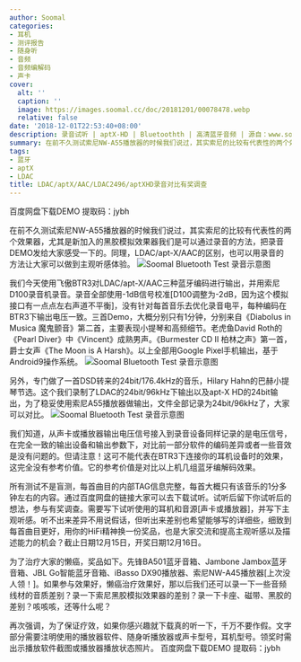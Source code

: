 ```yaml
---
author: Soomal
categories:
- 耳机
- 测评报告
- 随身听
- 音频
- 音频编解码
- 声卡
cover:
  alt: ''
  caption: ''
  image: https://images.soomal.cc/doc/20181201/00078478.webp
  relative: false
date: '2018-12-01T22:53:40+08:00'
description: 录音试听 | aptX-HD | Bluetoothth | 高清蓝牙音频 | 源自：www.soomal.com | 版权：原创 |  平均/总评分：09.94/179
summary: 在前不久测试索尼NW-A55播放器的时候我们说过，其实索尼的比较有代表性的两个效果器是可以通过录音的方法，把录音DEMO发给大家感受一下的。同理，LDAC/apt-X/AAC的区别也可以通过录音大家自己亲耳听到，还有奖拿哦？
tags:
- 蓝牙
- aptX
- LDAC
title: LDAC/aptX/AAC/LDAC2496/aptXHD录音对比有奖调查
---
```


百度网盘下载DEMO 提取码：jybh



在前不久测试索尼NW-A55播放器的时候我们说过，其实索尼的比较有代表性的两个效果器，尤其是新加入的黑胶模拟效果器我们是可以通过录音的方法，把录音DEMO发给大家感受一下的。同理，LDAC/apt-X/AAC的区别，也可以用录音的方法让大家可以做到主观听感体验。
![Soomal Bluetooth Test 录音示意图](https://images.soomal.cc/doc/20181201/00078475.webp)




我们今天使用飞傲BTR3对LDAC/apt-X/AAC三种蓝牙编码进行输出，并用索尼D100录音机录音。录音全部使用-1dB信号校准[D100调整为-2dB，因为这个模拟接口有一点点左右声道不平衡]，没有针对每首音乐去优化录音电平，每种编码在BTR3下输出电压一致。三首Demo，大概分别只有1分钟，分别来自《Diabolus in Musica 魔鬼颤音》第二首，主要表现小提琴和高频细节。老虎鱼David Roth的《Pearl Diver》中《Vincent》成熟男声。《Burmester CD II 柏林之声》第一首，爵士女声《The Moon is A Harsh》。以上全部用Google Pixel手机输出，基于Android9操作系统。
![Soomal Bluetooth Test 录音示意图](https://images.soomal.cc/doc/20181201/00078476.webp)




另外，专门做了一首DSD转来的24bit/176.4kHz的音乐，Hilary Hahn的巴赫小提琴节选。这个我们录制了LDAC的24bit/96kHz下输出以及apt-X HD的24bit输出，为了稳妥使用索尼A55播放器做输出，文件全部记录为24bit/96kHz了，大家可以对比。
![Soomal Bluetooth Test 录音示意图](https://images.soomal.cc/doc/20181201/00078477.webp)




我们知道，从声卡或播放器输出电压信号接入到录音设备同样记录的是电压信号，在完全一致的输出设备和输出参数下，对比前一部分软件的编码差异或者一些音效是没有问题的。但请注意！这可不能代表在BTR3下连接你的耳机设备时的效果，这完全没有参考价值。它的参考价值是对比以上机几组蓝牙编解码效果。

所有测试不是盲测，每首曲目的内部TAG信息完整，每首大概只有该音乐的1分多钟左右的内容。通过百度网盘的链接大家可以去下载试听。试听后留下你试听后的想法，参与有奖调查。需要写下试听使用的耳机和音源[声卡或播放器]，并写下主观听感。听不出来差异不用说假话，但听出来差别也希望能够写的详细些，细致到每首曲目更好，用你的HiFi精神换一份奖品，也是大家交流和提高主观听感以及描述能力的机会？截止日期12月15日，开奖日期12月16日。

为了治疗大家的懒癌，奖品如下。先锋BA501蓝牙音箱、Jambone Jambox蓝牙音箱、JBL Go智能蓝牙音箱、iBasso DX90播放器、索尼NW-A45播放器[上次没人领！]。如果参与效果好，懒癌治疗效果好，那以后我们还可以录一下一些音频线材的音质差别？录一下索尼黑胶模拟效果器的差别？录一下卡座、磁带、黑胶的差别？咳咳咳，还等什么呢？

再次强调，为了保证疗效，如果你感兴趣就下载真的听一下，千万不要作假。文字部分需要注明使用的播放器软件、随身听播放器或声卡型号，耳机型号。领奖时需出示播放软件截图或播放器播放状态照片。
百度网盘下载DEMO 提取码：jybh